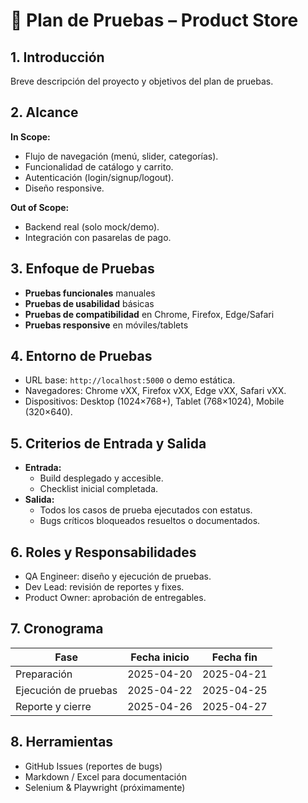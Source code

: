 # 📝 Plan de Pruebas – Product Store

## 1. Introducción
Breve descripción del proyecto y objetivos del plan de pruebas.

## 2. Alcance
**In Scope:**  
- Flujo de navegación (menú, slider, categorías).  
- Funcionalidad de catálogo y carrito.  
- Autenticación (login/signup/logout).  
- Diseño responsive.  

**Out of Scope:**  
- Backend real (solo mock/demo).  
- Integración con pasarelas de pago.

## 3. Enfoque de Pruebas
- **Pruebas funcionales** manuales  
- **Pruebas de usabilidad** básicas  
- **Pruebas de compatibilidad** en Chrome, Firefox, Edge/Safari  
- **Pruebas responsive** en móviles/tablets  

## 4. Entorno de Pruebas
- URL base: `http://localhost:5000` o demo estática.  
- Navegadores: Chrome vXX, Firefox vXX, Edge vXX, Safari vXX.  
- Dispositivos: Desktop (1024×768+), Tablet (768×1024), Mobile (320×640).

## 5. Criterios de Entrada y Salida
- **Entrada:**  
  - Build desplegado y accesible.  
  - Checklist inicial completada.  
- **Salida:**  
  - Todos los casos de prueba ejecutados con estatus.  
  - Bugs críticos bloqueados resueltos o documentados.  

## 6. Roles y Responsabilidades
- QA Engineer: diseño y ejecución de pruebas.  
- Dev Lead: revisión de reportes y fixes.  
- Product Owner: aprobación de entregables.

## 7. Cronograma
| Fase                 | Fecha inicio | Fecha fin    |
|----------------------|--------------|--------------|
| Preparación          | 2025-04-20   | 2025-04-21   |
| Ejecución de pruebas | 2025-04-22   | 2025-04-25   |
| Reporte y cierre     | 2025-04-26   | 2025-04-27   |

## 8. Herramientas
- GitHub Issues (reportes de bugs)  
- Markdown / Excel para documentación  
- Selenium & Playwright (próximamente)  

